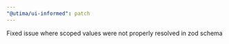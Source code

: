 ```yaml
---
"@utima/ui-informed": patch
---
```


Fixed issue where scoped values were not properly resolved in zod schema
